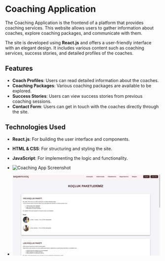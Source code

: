 # Coaching Application

The Coaching Application is the frontend of a platform that provides coaching services. This website allows users to gather information about coaches, explore coaching packages, and communicate with them.

The site is developed using **React.js** and offers a user-friendly interface with an elegant design. It includes various content such as coaching services, success stories, and detailed profiles of the coaches.

## Features
- **Coach Profiles**: Users can read detailed information about the coaches.
- **Coaching Packages**: Various coaching packages are available to be explored.
- **Success Stories**: Users can view success stories from previous coaching sessions.
- **Contact Form**: Users can get in touch with the coaches directly through the site.

## Technologies Used
- **React.js**: For building the user interface and components.
- **HTML & CSS**: For structuring and styling the site.
- **JavaScript**: For implementing the logic and functionality.


- ![Coaching App Screenshot](https://github.com/nurselidemir/coaching-website/raw/320a9318a8629481864d824e60d8a3c946b71c9b/screenshot.png)
- ![Coaching App Screenshot](https://github.com/nurselidemir/coaching-website/raw/72ee06ff20099d87ae3fba5020b48094af2dd279/screenshot2.png)
